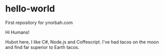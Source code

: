 # hello-world
First repository for ynorbah.com

Hi Humans!

Hubot here, I like C#, Node.js and Coffescript.
I've had tacos on the moon and find far superior to Earth tacos.
